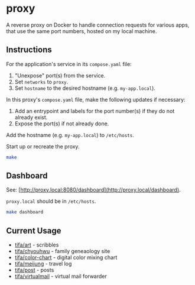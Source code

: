# proxy

A reverse proxy on Docker to handle connection requests for various apps, that use the same port numbers, hosted on my local machine.


## Instructions

For the application's service in its `compose.yaml` file:

1. "Unexpose" port(s) from the service.
1. Set `networks` to `proxy`.
1. Set `hostname` to the desired hostname (e.g. `my-app.local`).

In this proxy's `compose.yaml` file, make the following updates if necessary:

1. Add an entrypoint and labels for the port number(s) if they do not already exist.
1. Expose the port(s) if not already done.

Add the hostname (e.g. `my-app.local`) to `/etc/hosts`.

Start up or recreate the proxy.

```sh
make
```


## Dashboard

See: [http://proxy.local:8080/dashboard](http://proxy.local/dashboard).

`proxy.local` should be in `/etc/hosts`.

```sh
make dashboard
```

## Current Usage

- [tifa/art](/tifa/art) - scribbles
- [tifa/chyouhwu](/tifa/chyouhwu) - family geneaology site
- [tifa/color-chart](/tifa/color-chart) - digital color mixing chart
- [tifa/meijung](/tifa/meijung) - travel log
- [tifa/post](/tifa/post) - posts
- [tifa/virtualmail](/tifa/virtualmail) - virtual mail forwarder
